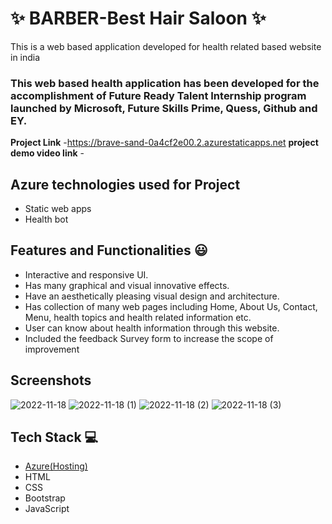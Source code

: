 # ✨  BARBER-Best Hair Saloon ✨

This is a web based application developed for health related based website in india

### This web based health application has been developed for the accomplishment of Future Ready Talent Internship program launched by Microsoft, Future Skills Prime, Quess, Github and EY.


**Project Link** -https://brave-sand-0a4cf2e00.2.azurestaticapps.net
**project demo video link** - 

## Azure technologies used for Project

- Static web apps
- Health bot

## Features and Functionalities 😃

- Interactive and responsive UI.
- Has many graphical and visual innovative effects.
- Have an aesthetically pleasing visual design and architecture.
- Has collection of many web pages including Home, About Us, Contact, Menu, health topics and health related information etc.
- User can know about health information through this website.
- Included the feedback Survey form to increase the scope of improvement 

## Screenshots
![2022-11-18](https://user-images.githubusercontent.com/117568017/202712858-d9d392fa-915f-4162-9740-bfbbb9c45dd3.png)
![2022-11-18 (1)](https://user-images.githubusercontent.com/117568017/202712865-3ae1067e-4002-4093-b66a-9ce324fa8e0e.png)
![2022-11-18 (2)](https://user-images.githubusercontent.com/117568017/202712867-cc81336c-b4eb-4b53-959f-32075abd6824.png)
![2022-11-18 (3)](https://user-images.githubusercontent.com/117568017/202712870-eed9332c-b68c-446e-b4d0-8f09a0a5954b.png)



## Tech Stack 💻

- [Azure(Hosting)](https://azure.microsoft.com/en-in/features/azure-portal/)
- HTML
- CSS
- Bootstrap
- JavaScript
